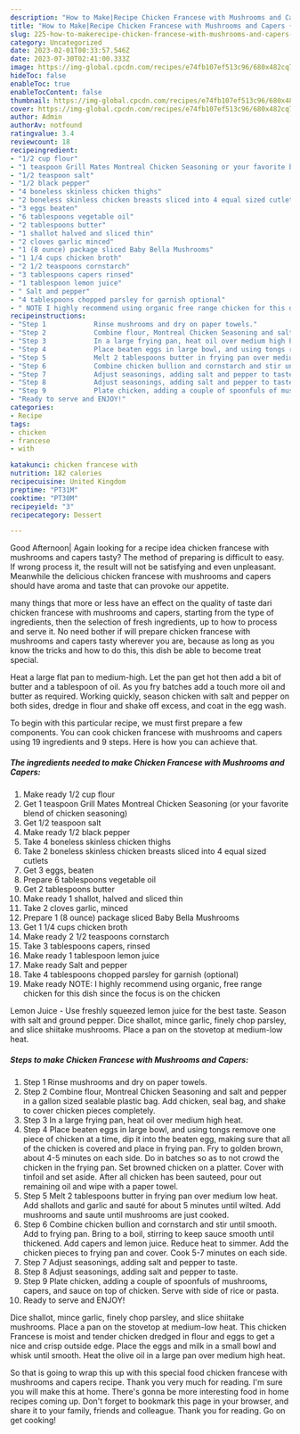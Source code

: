 ```yaml
---
description: "How to Make|Recipe Chicken Francese with Mushrooms and Capers {That is Simple"
title: "How to Make|Recipe Chicken Francese with Mushrooms and Capers {That is Simple"
slug: 225-how-to-makerecipe-chicken-francese-with-mushrooms-and-capers-that-is-simple
category: Uncategorized
date: 2023-02-01T00:33:57.546Z
date: 2023-07-30T02:41:00.333Z
image: https://img-global.cpcdn.com/recipes/e74fb107ef513c96/680x482cq70/chicken-francese-with-mushrooms-and-capers-recipe-main-photo.jpg
hideToc: false
enableToc: true
enableTocContent: false
thumbnail: https://img-global.cpcdn.com/recipes/e74fb107ef513c96/680x482cq70/chicken-francese-with-mushrooms-and-capers-recipe-main-photo.jpg
cover: https://img-global.cpcdn.com/recipes/e74fb107ef513c96/680x482cq70/chicken-francese-with-mushrooms-and-capers-recipe-main-photo.jpg
author: Admin
authorAv: notfound
ratingvalue: 3.4
reviewcount: 18
recipeingredient:
- "1/2 cup flour"
- "1 teaspoon Grill Mates Montreal Chicken Seasoning or your favorite blend of chicken seasoning"
- "1/2 teaspoon salt"
- "1/2 black pepper"
- "4 boneless skinless chicken thighs"
- "2 boneless skinless chicken breasts sliced into 4 equal sized cutlets"
- "3 eggs beaten"
- "6 tablespoons vegetable oil"
- "2 tablespoons butter"
- "1 shallot halved and sliced thin"
- "2 cloves garlic minced"
- "1 (8 ounce) package sliced Baby Bella Mushrooms"
- "1 1/4 cups chicken broth"
- "2 1/2 teaspoons cornstarch"
- "3 tablespoons capers rinsed"
- "1 tablespoon lemon juice"
- " Salt and pepper"
- "4 tablespoons chopped parsley for garnish optional"
- " NOTE I highly recommend using organic free range chicken for this dish since the focus is on the chicken"
recipeinstructions:
- "Step 1            Rinse mushrooms and dry on paper towels."
- "Step 2            Combine flour, Montreal Chicken Seasoning and salt and pepper in a gallon sized sealable plastic bag. Add chicken, seal bag, and shake to cover chicken pieces completely."
- "Step 3            In a large frying pan, heat oil over medium high heat."
- "Step 4            Place beaten eggs in large bowl, and using tongs remove one piece of chicken at a time, dip it into the beaten egg, making sure that all of the chicken is covered and place in frying pan. Fry to golden brown, about 4-5 minutes on each side. Do in batches so as to not crowd the chicken in the frying pan. Set browned chicken on a platter. Cover with tinfoil and set aside. After all chicken has been sauteed, pour out remaining oil and wipe with a paper towel."
- "Step 5            Melt 2 tablespoons butter in frying pan over medium low heat. Add shallots and garlic and sauté for about 5 minutes until wilted. Add mushrooms and saute until mushrooms are just cooked."
- "Step 6            Combine chicken bullion and cornstarch and stir until smooth. Add to frying pan. Bring to a boil, stirring to keep sauce smooth until thickened. Add capers and lemon juice. Reduce heat to simmer. Add the chicken pieces to frying pan and cover. Cook 5-7 minutes on each side."
- "Step 7            Adjust seasonings, adding salt and pepper to taste."
- "Step 8            Adjust seasonings, adding salt and pepper to taste."
- "Step 9            Plate chicken, adding a couple of spoonfuls of mushrooms, capers, and sauce on top of chicken. Serve with side of rice or pasta."
- "Ready to serve and ENJOY!"
categories:
- Recipe
tags:
- chicken
- francese
- with

katakunci: chicken francese with 
nutrition: 182 calories
recipecuisine: United Kingdom
preptime: "PT31M"
cooktime: "PT30M"
recipeyield: "3"
recipecategory: Dessert

---
```



Good Afternoon| Again looking for a recipe idea chicken francese with mushrooms and capers tasty? The method of preparing is difficult to easy. If wrong process it, the result will not be satisfying and even unpleasant. Meanwhile the delicious chicken francese with mushrooms and capers should have aroma and taste that can provoke our appetite.






many things that more or less have an effect on the quality of taste dari chicken francese with mushrooms and capers, starting from the type of ingredients, then the selection of fresh ingredients, up to how to process and serve it. No need bother if will prepare chicken francese with mushrooms and capers tasty wherever you are, because as long as you know the tricks and how to do this, this dish be able to become treat special.


Heat a large flat pan to medium-high. Let the pan get hot then add a bit of butter and a tablespoon of oil. As you fry batches add a touch more oil and butter as required. Working quickly, season chicken with salt and pepper on both sides, dredge in flour and shake off excess, and coat in the egg wash.


To begin with this particular recipe, we must first prepare a few components. You can cook chicken francese with mushrooms and capers using 19 ingredients and 9 steps. Here is how you can achieve that.

<!--inarticleads1-->

##### The ingredients needed to make Chicken Francese with Mushrooms and Capers:

1. Make ready 1/2 cup flour
1. Get 1 teaspoon Grill Mates Montreal Chicken Seasoning (or your favorite blend of chicken seasoning)
1. Get 1/2 teaspoon salt
1. Make ready 1/2 black pepper
1. Take 4 boneless skinless chicken thighs
1. Take 2 boneless skinless chicken breasts sliced into 4 equal sized cutlets
1. Get 3 eggs, beaten
1. Prepare 6 tablespoons vegetable oil
1. Get 2 tablespoons butter
1. Make ready 1 shallot, halved and sliced thin
1. Take 2 cloves garlic, minced
1. Prepare 1 (8 ounce) package sliced Baby Bella Mushrooms
1. Get 1 1/4 cups chicken broth
1. Make ready 2 1/2 teaspoons cornstarch
1. Take 3 tablespoons capers, rinsed
1. Make ready 1 tablespoon lemon juice
1. Make ready  Salt and pepper
1. Take 4 tablespoons chopped parsley for garnish (optional)
1. Make ready  NOTE: I highly recommend using organic, free range chicken for this dish since the focus is on the chicken


Lemon Juice - Use freshly squeezed lemon juice for the best taste. Season with salt and ground pepper. Dice shallot, mince garlic, finely chop parsley, and slice shiitake mushrooms. Place a pan on the stovetop at medium-low heat. 

<!--inarticleads2-->

##### Steps to make Chicken Francese with Mushrooms and Capers:

1. Step 1            Rinse mushrooms and dry on paper towels.
1. Step 2            Combine flour, Montreal Chicken Seasoning and salt and pepper in a gallon sized sealable plastic bag. Add chicken, seal bag, and shake to cover chicken pieces completely.
1. Step 3            In a large frying pan, heat oil over medium high heat.
1. Step 4            Place beaten eggs in large bowl, and using tongs remove one piece of chicken at a time, dip it into the beaten egg, making sure that all of the chicken is covered and place in frying pan. Fry to golden brown, about 4-5 minutes on each side. Do in batches so as to not crowd the chicken in the frying pan. Set browned chicken on a platter. Cover with tinfoil and set aside. After all chicken has been sauteed, pour out remaining oil and wipe with a paper towel.
1. Step 5            Melt 2 tablespoons butter in frying pan over medium low heat. Add shallots and garlic and sauté for about 5 minutes until wilted. Add mushrooms and saute until mushrooms are just cooked.
1. Step 6            Combine chicken bullion and cornstarch and stir until smooth. Add to frying pan. Bring to a boil, stirring to keep sauce smooth until thickened. Add capers and lemon juice. Reduce heat to simmer. Add the chicken pieces to frying pan and cover. Cook 5-7 minutes on each side.
1. Step 7            Adjust seasonings, adding salt and pepper to taste.
1. Step 8            Adjust seasonings, adding salt and pepper to taste.
1. Step 9            Plate chicken, adding a couple of spoonfuls of mushrooms, capers, and sauce on top of chicken. Serve with side of rice or pasta.
1. Ready to serve and ENJOY!

Dice shallot, mince garlic, finely chop parsley, and slice shiitake mushrooms. Place a pan on the stovetop at medium-low heat. This chicken Francese is moist and tender chicken dredged in flour and eggs to get a nice and crisp outside edge. Place the eggs and milk in a small bowl and whisk until smooth. Heat the olive oil in a large pan over medium high heat. 

So that is going to wrap this up with this special food chicken francese with mushrooms and capers recipe. Thank you very much for reading. I'm sure you will make this at home. There's gonna be more interesting food in home recipes coming up. Don't forget to bookmark this page in your browser, and share it to your family, friends and colleague. Thank you for reading. Go on get cooking!

